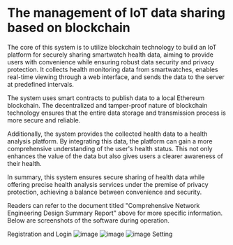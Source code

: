 # The management of IoT data sharing based on blockchain
 The core of this system is to utilize blockchain technology to build an IoT platform for securely sharing smartwatch health data, aiming to provide users with convenience while ensuring robust data security and privacy protection. It collects health monitoring data from smartwatches, enables real-time viewing through a web interface, and sends the data to the server at predefined intervals.

The system uses smart contracts to publish data to a local Ethereum blockchain. The decentralized and tamper-proof nature of blockchain technology ensures that the entire data storage and transmission process is more secure and reliable.

Additionally, the system provides the collected health data to a health analysis platform. By integrating this data, the platform can gain a more comprehensive understanding of the user's health status. This not only enhances the value of the data but also gives users a clearer awareness of their health.

In summary, this system ensures secure sharing of health data while offering precise health analysis services under the premise of privacy protection, achieving a balance between convenience and security.

Readers can refer to the document titled "Comprehensive Network Engineering Design Summary Report" above for more specific information. Below are screenshots of the software during operation.

Registration and Login
![image](https://github.com/user-attachments/assets/f185652a-0898-4da4-9bfe-1ab75076bd60)
![image](https://github.com/user-attachments/assets/17f9b47a-94b7-4fc5-9447-828f128542f2)
![image](https://github.com/user-attachments/assets/3908ef8b-2c25-4e4f-9f1d-169be4c61b69)
Setting
